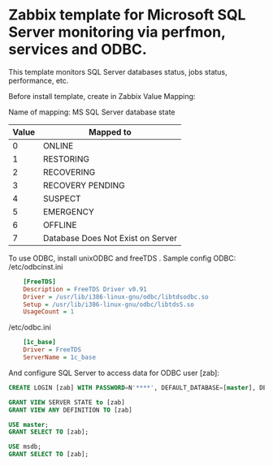 # Zabbix template for Microsoft SQL Server monitoring via perfmon, services and ODBC.

This template monitors SQL Server databases status, jobs status, performance,  etc.

Before install template, create in Zabbix Value Mapping:

Name of mapping:
MS SQL Server database state

|Value    |Mapped to
|---------|----------
|0        |ONLINE
|1        |RESTORING
|2        |RECOVERING
|3        |RECOVERY PENDING
|4        |SUSPECT
|5        |EMERGENCY
|6        |OFFLINE
|7        |Database Does Not Exist on Server

To use ODBC, install unixODBC and freeTDS .
Sample config ODBC:
/etc/odbcinst.ini
```ini
    [FreeTDS]
    Description = FreeTDS Driver v0.91
    Driver = /usr/lib/i386-linux-gnu/odbc/libtdsodbc.so
    Setup = /usr/lib/i386-linux-gnu/odbc/libtdsS.so
    UsageCount = 1
```

/etc/odbc.ini
```ini
    [1c_base]
    Driver = FreeTDS
    ServerName = 1c_base
```

And configure SQL Server to access data for ODBC user [zab]:
```sql
CREATE LOGIN [zab] WITH PASSWORD=N'****', DEFAULT_DATABASE=[master], DEFAULT_LANGUAGE=[us_english], CHECK_EXPIRATION=OFF, CHECK_POLICY=OFF

GRANT VIEW SERVER STATE to [zab]
GRANT VIEW ANY DEFINITION TO [zab]

USE master;
GRANT SELECT TO [zab];

USE msdb;
GRANT SELECT TO [zab];
```
